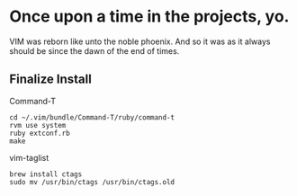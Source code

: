 # Once upon a time in the projects, yo.

VIM was reborn like unto the noble phoenix.  And so it was as it always should be since the dawn of the end of times.

## Finalize Install

Command-T

    cd ~/.vim/bundle/Command-T/ruby/command-t
    rvm use system
    ruby extconf.rb
    make
    
vim-taglist

    brew install ctags
    sudo mv /usr/bin/ctags /usr/bin/ctags.old